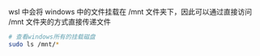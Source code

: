 wsl 中会将 windows 中的文件挂载在 /mnt 文件夹下，因此可以通过直接访问 /mnt 文件夹的方式直接传递文件
```bash
# 查看windows所有的挂载磁盘
sudo ls /mnt/*
```